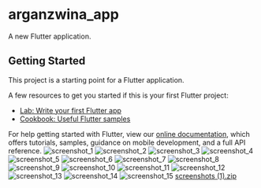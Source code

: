 # arganzwina_app

A new Flutter application.

## Getting Started

This project is a starting point for a Flutter application.

A few resources to get you started if this is your first Flutter project:

- [Lab: Write your first Flutter app](https://flutter.dev/docs/get-started/codelab)
- [Cookbook: Useful Flutter samples](https://flutter.dev/docs/cookbook)

For help getting started with Flutter, view our
[online documentation](https://flutter.dev/docs), which offers tutorials,
samples, guidance on mobile development, and a full API reference.
![screenshot_1](https://user-images.githubusercontent.com/87347374/139126470-ffcbc2c2-c99b-4456-9efa-4d29d8471f04.png)
![screenshot_2](https://user-images.githubusercontent.com/87347374/139126488-aa69a178-3d05-40ec-82dc-4077e0267529.png)
![screenshot_3](https://user-images.githubusercontent.com/87347374/139126495-60fd1948-1206-4afb-9836-eb9104a27a33.png)
![screenshot_4](https://user-images.githubusercontent.com/87347374/139126501-08b8b72d-bf9d-4a2d-a110-aed9b305d652.png)
![screenshot_5](https://user-images.githubusercontent.com/87347374/139126505-38c7d5f1-999c-4d56-a71c-e0a2145eb2af.png)
![screenshot_6](https://user-images.githubusercontent.com/87347374/139126508-d636e7b1-4808-4562-a628-8f8a0feea7e6.png)
![screenshot_7](https://user-images.githubusercontent.com/87347374/139126524-b8c5f24e-fe04-408b-8cfd-1cced6f55fdd.png)
![screenshot_8](https://user-images.githubusercontent.com/87347374/139126545-87b21060-a6f4-48fe-8a1a-79c66e2eec0d.png)
![screenshot_9](https://user-images.githubusercontent.com/87347374/139126559-d620f16a-a26c-47c7-90a6-f2ba7010d5ef.png)
![screenshot_10](https://user-images.githubusercontent.com/87347374/139126585-68333f6b-a038-4b15-a641-850f1687e791.png)
![screenshot_11](https://user-images.githubusercontent.com/87347374/139126603-327e6cd9-e71a-4a99-a7ff-56bd0b164cc9.png)
![screenshot_12](https://user-images.githubusercontent.com/87347374/139126607-c2e46c47-dd3d-4eec-802d-aaff0f924af4.png)
![screenshot_13](https://user-images.githubusercontent.com/87347374/139126620-aac09a68-c40c-4022-895d-9f234bee640a.png)
![screenshot_14](https://user-images.githubusercontent.com/87347374/139126627-2f79bb89-c766-40f5-8135-b54133cadd2f.png)
![screenshot_15](https://user-images.githubusercontent.com/87347374/139126629-9479cfd8-4c47-4aa9-9117-0bdad0bd9480.png)
[screenshots (1).zip](https://github.com/mohamedSwylam/arganzweina/files/7428517/screenshots.1.zip)
